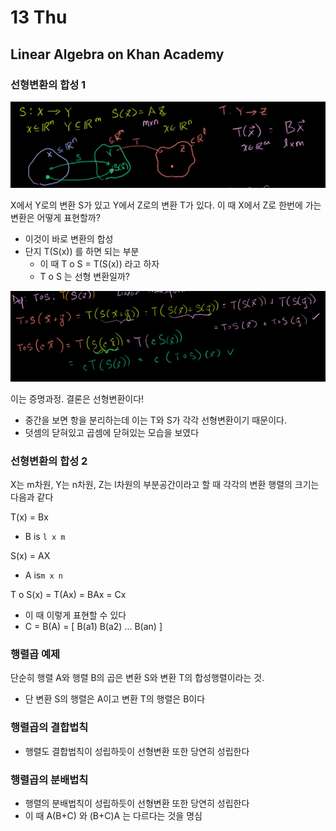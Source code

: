 # 13 Thu

## Linear Algebra on Khan Academy <a id="linear-algebra-on-khan-academy"></a>

### 선형변환의 합성 1

![](../../.gitbook/assets/image%20%28568%29.png)

X에서 Y로의 변환 S가 있고 Y에서 Z로의 변환 T가 있다. 이 때 X에서 Z로 한번에 가는 변환은 어떻게 표현할까?

* 이것이 바로 변환의 합성
* 단지 T\(S\(x\)\) 를 하면 되는 부분
  * 이 때 T o S = T\(S\(x\)\) 라고 하자
  * T o S 는 선형 변환일까?

![](../../.gitbook/assets/image%20%28575%29.png)

이는 증명과정. 결론은 선형변환이다!

* 중간을 보면 항을 분리하는데 이는 T와 S가 각각 선형변환이기 때문이다.
* 덧셈의 닫혀있고 곱셈에 닫혀있는 모습을 보였다



### 선형변환의 합성 2

X는 m차원, Y는 n차원, Z는 l차원의 부분공간이라고 할 때 각각의 변환 행렬의 크기는 다음과 같다

T\(x\) = Bx

* B is `l x m`

S\(x\) = AX

* A is`m x n`

T o S\(x\) = T\(Ax\) = BAx = Cx

* 이 때 이렇게 표현할 수 있다
* C = B\(A\) = \[ B\(a1\) B\(a2\) ... B\(an\) \]



### 행렬곱 예제

단순히 행렬 A와 행렬 B의 곱은 변환 S와 변환 T의 합성행렬이라는 것.

* 단 변환 S의 행렬은 A이고 변환 T의 행렬은 B이다



### 행렬곱의 결합법칙

* 행렬도 결합법칙이 성립하듯이 선형변환 또한 당연히 성립한다



### 행렬곱의 분배법칙

* 행렬의 분배법칙이 성립하듯이 선형변환 또한 당연히 성립한다
* 이 때 A\(B+C\) 와 \(B+C\)A 는 다르다는 것을 명심



